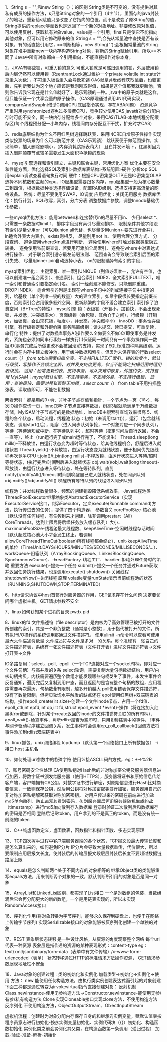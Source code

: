 1、String s = "";和new String（）；的区别
String类是不可变的，没有提供对其私有成员的操作方法，s只是String对象的一个引用（4字节），里面存的java封装了的地址，重新给s赋值只是改变了它指向的位置，而不是改变了原String的值，String提供的replace等函数也是返回了一个新的对象地址。非要修改原对象值，可以使用反射，获取私有对象value，value是一个引用，final只是使它不能指向其他对象，但可以用它修改原来的值
String s = "";会先从常量池中查找是否有该对象，有的话直接引用它，==判断相等，new String("");会根据常量池的String对象在堆中重新new一块内存构造String对象，将新的String赋给引用，所以==不同了
Java中所有对象都由一个引用指向，不能直接操作对象本身。

2、JAVA有哪些锁，可重入锁的意义
可重入锁就是可递归调用的锁，外层使用锁后内层仍然可以使用锁（ReentrantLock通过维护一个private volatile int state计录重入次数），不可重入锁若重入会导致死锁
CAS就是并发线程获取值后，如要更新，先判断我认为这个地方应该是我刚刚取得值，如果是这个值那我就更新他，否则你告诉我它现在是什么值就好了，是乐观锁的一种。java中的原子类就是这样，但只能保证一个共享变量的原子操作。（CAS原理通过调用JNI代码实现，compareAndSwapInt借助C调用CPU底层指令实现，存在ABA问题）
资源竞争严重时用synchronized避免过多浪费CPU，竞争较少使用CAS
java给对象分配内存时可能不安全，同一块内存分配给多个对象，采用CAS\TLAB-本地线程分配缓存区(每个线程预分配一小块内存，线程间内存分配互不干扰，扩充时才CAS)

3、redis底层结构为什么不用红黑树选择跳跃表，采用INCRE自增原子性操作实现类似投票的场景为什么可以防范并发（CAS乐观锁）
跳跃表便于做范围操作，实现简单，插入删除影响小，（内存消耗跳跃表稍大）
且在并发环境下，红黑树因为插入删除颠覆节点较多需要发生大面积争抢锁的现象

4、mysql引擎选择和索引建立，主键和联合主键，常用优化方案
优化主要在安全和性能方面，优化选择SQL及索引>数据库表结构>系统配置>硬件
分析top SQL 用explain调试查看语句执行时间
硬件：根据CPU密集型OLTP还是IO密集型OLAP选择不同核数和主频的cpu，IO密集型需要跟多内存，cpu密集型一般为核心数量二到四倍，根据数据种类选择存储设备，配置RAID级别，选择支持更高流量的网络设备。
系统：尽量不要使用SWAP，IO调度
应用优化：关闭无用服务
数据库优化：执行计划，SQL改写，索引，分库分表   调整数据库参数，调整Innodb基础优化参数，

一些mysql优化方法：
能用between和连接替代in的尽量不用in、
少用select *、
只需要一条数据时limit 1、
排序字段没有索引尽量别排序、
限制条件其他字段没有索引尽量少用or（可以用union all代替，也尽量少用union<-要先进行合并）、
in适合外表大内表小，exists则相反，
尽量别用not in、
使用合理分页方式、
分段查询、
避免使用where对null进行判断、
避免使用where时触发数据类型隐式转换、
避免使用%前缀查询，若要用可添加全局索引、
避免在where中对表达式进行操作、
对于联合索引遵守最左前缀法则、
范围查询会导致联合索引后面的索引失效、
尽量用inner join自动选择小表，
on的限制选择有索引的字段，

mysql索引优化：
主键索引、唯一索引UNIQUE（列值必须唯一，允许有空值，也可以创建唯一组合索引）、普通索引、组合索引 INDEX、全文索引FULLTEXT，唯一索引和普通索引要指定索引名。
索引一经创建不能修改，只能删除重建。DROP INDEX。
适合索引的列是出现在where子句中的列或连接子句中指定的列，给基数（单个列唯一键的数量）大的建立索引，如果字段很长要指定前缀长度，否则索引会占用很多额外空间、更新频繁的字段不适合建立索引
索引多了浪费空间（B+Tree的特性）
mysql引擎
锁：表级锁（开销小，加锁快，不会出现死锁，并发低，冲突概率大），页面级锁（会死锁，其余介于之间），行级锁（开销大，加锁慢，会出现死锁，粒度小，并发高，冲突概率小）
InnoDB：事务性存储引擎，有行级锁定和外键约束
事务隔离级别：读未提交，读已提交，可重复读，串行化
特性：提供了对数据库事务A(操作要么全做要么不做)C(即使事务是并发的，系统也必须如同串行事务一样执行)I(保证同一时间只有一个事务操作同一数据)D(事务完成后所做更改不会被回滚)的支持，实现了SQL标准四种隔离级别。运行时会在内存中建立缓冲池，用于缓冲数据和索引。但因为未保存表的行数select  count（*） from table需要扫描全表。不支持FULLTEXT索引。锁的粒度小，默认行级锁，写操作不会锁定全表，对并发支持度更高，仅当不能确定扫描范围时适用表级锁。
适用：经常更新的表，支持事务，可从灾难中恢复，外键约束，支持自增
MyISAM：mysql默认引擎，不支持事务，不支持外键，不支持行级锁，
适用：查询很快，需要对整张表整天加锁，select  count（*） from table不用扫描整张表，读取值即可，不能恢复数据

两者索引：都是用的B+树，非叶子节点存值和指针，一个节点为一页（16k），每次IO操作查询一页，InnoDB叶子节点直接存数据，树高3层就能满足千万级数据存储，MyISAM叶子节点存的是数据地址，InnoDB主键索引查询效率很高
5、线程的各个状态，启动流程，线程池
状态：初始（未调用start()），运行（包含就绪状态，调用start()后），阻塞（进入同步队列争抢，一个对象对应一个同步队列），等待（等待通知或中断，在等待队列中），超时等待（指定时间后自行返回，不会一直等），终止（run运行完了或main运行完了，不能复生）
Thread.sleep(long mills)-不释放锁，由运行状态变为超时等待状态，给其他线程机会，舒醒后进入就绪状态
Thread.yield()-不释放锁，由运行状态变为就绪状态，便于相同优先级线程再次竞争CPU
t.join()/t.join(long mills)-不释放锁，由运行状态进入等待/超时等待状态，t执行完后/时间到后进入就绪状态
obj.wait()/obj.wait(long timeout)-释放锁，由运行状态进入等待状态，处在等待队列，直到notify()/notifyAll()/timeout时间到唤醒自己进入就绪状态，处在同步队列
obj.notify()/obj.notifyAll()-唤醒所有等待队列的线程进入同步队列

线程池：并发线程数量很多，频繁的创建销毁降低系统效率，
Java线程池类ThreadPoolExecutor继承抽象类AbstractExecutorService（实现ExecutorService接口，继承Executor，定义execute(Runnable command)方法，执行传进去的任务），提供了四个构造器，
参数含义
 corePoolSize-核心池（默认没有任何线程，有任务到来才创建，除非调用prestart（All）CoreThreads，达到上限后将后续任务放入缓存队列）大小、maximumPoolSize-线程池最大线程数、keepAliveTime-空闲时线程存活时间（默认超过核心池大小才会发生终止，若调用allowCoreThreadTimeOut(boolean)所有线程都会终止）、unit-keepAliveTime的单位（TimeUnit.DAYS/HOURS/MINUTES/SECONDS/MILLISECONDS/...）、workQueue-阻塞队列（ArrayBlockingQueue、LinkedBlockingQueue、SynchronousQueue）、threadFactory-线程工厂、handler-拒绝处理任务时的策略	
重要方法
execute()-提交一个任务
submit()-提交一个任务并通过Future获取并返回任务执行结果，也是调用execute()
shutdown()-关闭线程
shutdownNow()-关闭线程
原理
volatile变量runState表示当前线程池的状态（RUNNING,SHUTDOWN,STOP,TERMINATED）

6、http请求协议中host首部行对服务器的作用，GET请求存在什么问题
决定要访问哪个虚拟主机。GET请求参数不安全

7、linux如何获知某个进程的目录
pwdx pid

8、linux的fd
文件描述符（file descriptor）是内核为了高效管理已被打开的文件所创建的索引，其是一个非负整数（通常是小整数），用于指代被打开的文件，所有执行I/O操作的系统调用都通过文件描述符。
使用ulimit -n命令可以查看可使用最大文件描述符数量
文件描述符与文件是多对一的关系，每个进程有一张自己的文件描述符表，系统有一张文件描述符表（文件打开表）进程文件描述符表->文件打开表->文件

IO多路复用：select、poll、epoll（一个TCP连接对应一个socket句柄，即对应一个文件句柄）与高并发的关系
select轮询，需要复制大量句柄数据结构，用户/内核句柄拷贝，内核需要遍历整个数组才能发现哪些句柄发生了事件，未发生事件会反复通知，遍历完后又复制到用户态，而且返回的是含有整个句柄的数组，应用程序需要再次遍历，句柄数量有限制，越多开销越大
poll使用链表保存文件描述符，没有了数量限制，但拷贝轮询水平触发的缺点还在
epoll使用红黑树+双端链表的结构，操作epoll_create(int size)-创建一个文件inode节点，占用一个fd值、epoll_ctl(int epfd,int op,int fd,struct epoll_event *event)-操作（将连接加入红黑树rbr或删除，针对某个create返回的inode的文件描述符关联的所有句柄）、epoll_wait()-检查事件，判断rdlist是否为空即可，只用复制链表中的事件。（事件与网卡驱动程序建立回调关系，发生事件时会调用ep_poll_callback()回调方法将事件添加到rdlist双端链表中）

9、linux抓包、unix网络编程
tcpdump（默认第一个网络接口上所有数据包）
-i 接口
host 主机名

10、如何处理uri参数中的特殊字符
使用%接ASCLL码的方式，eg：+->%2B

11、账号密码安全性处理
CA使用私钥对Hash后的非对称加密公钥及服务器信息进行加密，将数字证书颁发给服务器（使用HTTPS），服务器将证书和原始信息传给客户端，客户端拥有CA公钥，对数字证书进行解密，对原始信息进行Hash比对摘要信息，一致则保存公钥，然后用公钥将对称加密密钥进行加密，服务器用自己的非对称加密私钥解密获取对称加密密钥。
对用户传过来的密码在前端进行加盐md5单向散列，防止直观的看到密码，传到服务器后再用服务器随机生成的盐（timestamp）进行md5单向散列存入数据库
登录时验证二次散列后和数据库存的密码是否相同
登陆后记录token，用户拿到的不是真正的token，而是没有统一前缀的token

12、C++纯虚函数定义，虚函数表，函数指针和指针函数、多态实现原理


13、TCP四次挥手过程中客户端服务器端的各个状态，TCP报文段最大传输长度和是怎么算出来的，如何避免IP分片
IP分片会导致大量数据重传，代价很大，所以要限制应用层报文长度，使封装后的传输层报文段层层封装后长度不要超过数据链路层上限

14、equals是怎么判断两个处于不同内存的对象相等的
继承Object类的类能够重写equals方法，用来判断两个对象的一致，默认判断所引用的对象是否是同一对象

15、ArrayList和LinkedList区别，都实现了List接口
一个是对数组的包装，当数组满后它会再分配更大的新的数组，一个是用链表实现的，所以未实现RandomAccess接口

16、序列化作用(将对象转换为字节序列，能够永久保存到硬盘上，也便于在网络上传输字节序列)
实现Serializable接口的对象能够被反序列化创建一个单独的对象

17、REST 表象层状态转移 是一种设计风格，从资源的角度观察整个网络
每个uri代表一种资源
表象层是指传递的资源的某种表现形式：content-type  eg：text/xml/json/binary/form-data（表单中有文件传输）/x-www-form-urlencoded（表单）
状态转移通过HTTP的标准请求方法操作资源，
GET请求参数展现地址栏不安全

18、Java对象的创建过程：类的初始化和实例化
加载类型->初始化->实例化->使用
方法：
new 能使用任何构造方法，由执行类实例创建表达式而引起的对象创建
下面三种都是通过转变为invokevirtual指令直接创建对象：
反射机制 Class.newInstance-使用无参构造方法->Constructor.newInstance-能使用无参/有参/私有构造方法 
Clone 实现Cloneable接口实现clone方法，不使用构造方法
反序列化 不使用构造方法，ObjectOutputStream、ObjectInputStream

虚拟机流程：创建时为对象分配内存保存自身的和继承的实例变量，赋默认值零按程序员意志进行初始化-按序实例变量初始化、实例代码块（{}）初始化、构造函数初始化	实例化类之前会实例化其父类，在构造函数第一条调用（递归过程）
加载-验证-准备-解析-初始化	